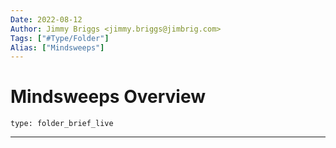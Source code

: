 ```yaml
---
Date: 2022-08-12
Author: Jimmy Briggs <jimmy.briggs@jimbrig.com>
Tags: ["#Type/Folder"]
Alias: ["Mindsweeps"]
---
```


# Mindsweeps Overview

 
```ccard
type: folder_brief_live
```
 

***
